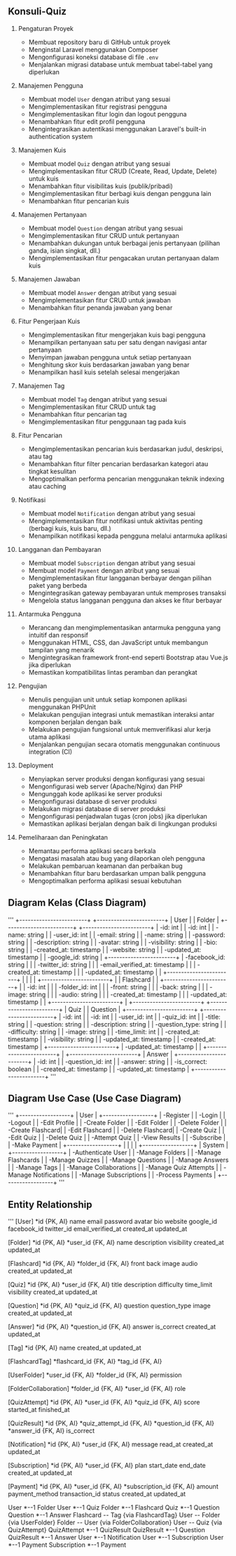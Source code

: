 ## Konsuli-Quiz


1. Pengaturan Proyek
   - Membuat repository baru di GitHub untuk proyek
   - Menginstal Laravel menggunakan Composer
   - Mengonfigurasi koneksi database di file `.env`
   - Menjalankan migrasi database untuk membuat tabel-tabel yang diperlukan

2. Manajemen Pengguna
   - Membuat model `User` dengan atribut yang sesuai
   - Mengimplementasikan fitur registrasi pengguna
   - Mengimplementasikan fitur login dan logout pengguna
   - Menambahkan fitur edit profil pengguna
   - Mengintegrasikan autentikasi menggunakan Laravel's built-in authentication system

3. Manajemen Kuis
   - Membuat model `Quiz` dengan atribut yang sesuai
   - Mengimplementasikan fitur CRUD (Create, Read, Update, Delete) untuk kuis
   - Menambahkan fitur visibilitas kuis (publik/pribadi)
   - Mengimplementasikan fitur berbagi kuis dengan pengguna lain
   - Menambahkan fitur pencarian kuis

4. Manajemen Pertanyaan
   - Membuat model `Question` dengan atribut yang sesuai
   - Mengimplementasikan fitur CRUD untuk pertanyaan
   - Menambahkan dukungan untuk berbagai jenis pertanyaan (pilihan ganda, isian singkat, dll.)
   - Mengimplementasikan fitur pengacakan urutan pertanyaan dalam kuis

5. Manajemen Jawaban
   - Membuat model `Answer` dengan atribut yang sesuai
   - Mengimplementasikan fitur CRUD untuk jawaban
   - Menambahkan fitur penanda jawaban yang benar

6. Fitur Pengerjaan Kuis
   - Mengimplementasikan fitur mengerjakan kuis bagi pengguna
   - Menampilkan pertanyaan satu per satu dengan navigasi antar pertanyaan
   - Menyimpan jawaban pengguna untuk setiap pertanyaan
   - Menghitung skor kuis berdasarkan jawaban yang benar
   - Menampilkan hasil kuis setelah selesai mengerjakan

7. Manajemen Tag
   - Membuat model `Tag` dengan atribut yang sesuai
   - Mengimplementasikan fitur CRUD untuk tag
   - Menambahkan fitur pencarian tag
   - Mengimplementasikan fitur penggunaan tag pada kuis

8. Fitur Pencarian
   - Mengimplementasikan pencarian kuis berdasarkan judul, deskripsi, atau tag
   - Menambahkan fitur filter pencarian berdasarkan kategori atau tingkat kesulitan
   - Mengoptimalkan performa pencarian menggunakan teknik indexing atau caching

9. Notifikasi
   - Membuat model `Notification` dengan atribut yang sesuai
   - Mengimplementasikan fitur notifikasi untuk aktivitas penting (berbagi kuis, kuis baru, dll.)
   - Menampilkan notifikasi kepada pengguna melalui antarmuka aplikasi

10. Langganan dan Pembayaran
    - Membuat model `Subscription` dengan atribut yang sesuai
    - Membuat model `Payment` dengan atribut yang sesuai
    - Mengimplementasikan fitur langganan berbayar dengan pilihan paket yang berbeda
    - Mengintegrasikan gateway pembayaran untuk memproses transaksi
    - Mengelola status langganan pengguna dan akses ke fitur berbayar

11. Antarmuka Pengguna
    - Merancang dan mengimplementasikan antarmuka pengguna yang intuitif dan responsif
    - Menggunakan HTML, CSS, dan JavaScript untuk membangun tampilan yang menarik
    - Mengintegrasikan framework front-end seperti Bootstrap atau Vue.js jika diperlukan
    - Memastikan kompatibilitas lintas peramban dan perangkat

12. Pengujian
    - Menulis pengujian unit untuk setiap komponen aplikasi menggunakan PHPUnit
    - Melakukan pengujian integrasi untuk memastikan interaksi antar komponen berjalan dengan baik
    - Melakukan pengujian fungsional untuk memverifikasi alur kerja utama aplikasi
    - Menjalankan pengujian secara otomatis menggunakan continuous integration (CI)

13. Deployment
    - Menyiapkan server produksi dengan konfigurasi yang sesuai
    - Mengonfigurasi web server (Apache/Nginx) dan PHP
    - Mengunggah kode aplikasi ke server produksi
    - Mengonfigurasi database di server produksi
    - Melakukan migrasi database di server produksi
    - Mengonfigurasi penjadwalan tugas (cron jobs) jika diperlukan
    - Memastikan aplikasi berjalan dengan baik di lingkungan produksi

14. Pemeliharaan dan Peningkatan
    - Memantau performa aplikasi secara berkala
    - Mengatasi masalah atau bug yang dilaporkan oleh pengguna
    - Melakukan pembaruan keamanan dan perbaikan bug
    - Menambahkan fitur baru berdasarkan umpan balik pengguna
    - Mengoptimalkan performa aplikasi sesuai kebutuhan
   

## Diagram Kelas (Class Diagram)

'''
+------------------------+         +------------------------+
|         User           |         |         Folder         |
+------------------------+         +------------------------+
| -id: int               |         | -id: int               |
| -name: string          |         | -user_id: int          |
| -email: string         |         | -name: string          |
| -password: string      |         | -description: string   |
| -avatar: string        |         | -visibility: string    |
| -bio: string           |         | -created_at: timestamp |
| -website: string       |         | -updated_at: timestamp |
| -google_id: string     |         +------------------------+
| -facebook_id: string   |                     |
| -twitter_id: string    |                     |
| -email_verified_at: timestamp |              |
| -created_at: timestamp |                     |
| -updated_at: timestamp |                     |
+------------------------+                     |
            |                                  |
            |                         +------------------------+
            |                         |       Flashcard        |
            |                         +------------------------+
            |                         | -id: int               |
            |                         | -folder_id: int        |
            |                         | -front: string         |
            |                         | -back: string          |
            |                         | -image: string         |
            |                         | -audio: string         |
            |                         | -created_at: timestamp |
            |                         | -updated_at: timestamp |
            |                         +------------------------+
            |
+------------------------+         +------------------------+
|          Quiz          |         |        Question        |
+------------------------+         +------------------------+
| -id: int               |         | -id: int               |
| -user_id: int          |         | -quiz_id: int          |
| -title: string         |         | -question: string      |
| -description: string   |         | -question_type: string |
| -difficulty: string    |         | -image: string         |
| -time_limit: int       |         | -created_at: timestamp |
| -visibility: string    |         | -updated_at: timestamp |
| -created_at: timestamp |         +------------------------+
| -updated_at: timestamp |                     |
+------------------------+                     |
                                     +------------------------+
                                     |         Answer         |
                                     +------------------------+
                                     | -id: int               |
                                     | -question_id: int      |
                                     | -answer: string        |
                                     | -is_correct: boolean   |
                                     | -created_at: timestamp |
                                     | -updated_at: timestamp |
                                     +------------------------+
'''
## Diagram Use Case (Use Case Diagram)

'''
+------------------+
|      User        |
+------------------+
| -Register        |
| -Login           |
| -Logout          |
| -Edit Profile    |
| -Create Folder   |
| -Edit Folder     |
| -Delete Folder   |
| -Create Flashcard|
| -Edit Flashcard  |
| -Delete Flashcard|
| -Create Quiz     |
| -Edit Quiz       |
| -Delete Quiz     |
| -Attempt Quiz    |
| -View Results    |
| -Subscribe       |
| -Make Payment    |
+------------------+
         |
         |
         |
         |
+------------------+
|      System      |
+------------------+
| -Authenticate User |
| -Manage Folders    |
| -Manage Flashcards |
| -Manage Quizzes    |
| -Manage Questions  |
| -Manage Answers    |
| -Manage Tags       |
| -Manage Collaborations |
| -Manage Quiz Attempts |
| -Manage Notifications |
| -Manage Subscriptions |
| -Process Payments    |
+------------------+
'''

## Entity Relationship

'''
[User]
*id {PK, AI}
name
email
password
avatar
bio
website
google_id
facebook_id
twitter_id
email_verified_at
created_at
updated_at

[Folder]
*id {PK, AI}
*user_id {FK, AI}
name
description
visibility
created_at
updated_at

[Flashcard]
*id {PK, AI}
*folder_id {FK, AI}
front
back
image
audio
created_at
updated_at

[Quiz]
*id {PK, AI}
*user_id {FK, AI}
title
description
difficulty
time_limit
visibility
created_at
updated_at

[Question]
*id {PK, AI}
*quiz_id {FK, AI}
question
question_type
image
created_at
updated_at

[Answer]
*id {PK, AI}
*question_id {FK, AI}
answer
is_correct
created_at
updated_at

[Tag]
*id {PK, AI}
name
created_at
updated_at

[FlashcardTag]
*flashcard_id {FK, AI}
*tag_id {FK, AI}

[UserFolder]
*user_id {FK, AI}
*folder_id {FK, AI}
permission

[FolderCollaboration]
*folder_id {FK, AI}
*user_id {FK, AI}
role

[QuizAttempt]
*id {PK, AI}
*user_id {FK, AI}
*quiz_id {FK, AI}
score
started_at
finished_at

[QuizResult]
*id {PK, AI}
*quiz_attempt_id {FK, AI}
*question_id {FK, AI}
*answer_id {FK, AI}
is_correct

[Notification]
*id {PK, AI}
*user_id {FK, AI}
message
read_at
created_at
updated_at

[Subscription]
*id {PK, AI}
*user_id {FK, AI}
plan
start_date
end_date
created_at
updated_at

[Payment]
*id {PK, AI}
*user_id {FK, AI}
*subscription_id {FK, AI}
amount
payment_method
transaction_id
status
created_at
updated_at

User *--1 Folder
User *--1 Quiz
Folder *--1 Flashcard
Quiz *--1 Question
Question *--1 Answer
Flashcard *--* Tag {via FlashcardTag}
User *--* Folder {via UserFolder}
Folder *--* User {via FolderCollaboration}
User *--* Quiz {via QuizAttempt}
QuizAttempt *--1 QuizResult
QuizResult *--1 Question
QuizResult *--1 Answer
User *--1 Notification
User *--1 Subscription
User *--1 Payment
Subscription *--1 Payment
